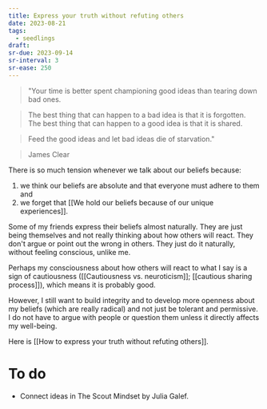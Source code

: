 ```yaml
---
title: Express your truth without refuting others
date: 2023-08-21
tags:
  - seedlings
draft:
sr-due: 2023-09-14
sr-interval: 3
sr-ease: 250
---
```

> "Your time is better spent championing good ideas than tearing down bad ones.

> The best thing that can happen to a bad idea is that it is forgotten. The best thing that can happen to a good idea is that it is shared.

> Feed the good ideas and let bad ideas die of starvation."

> James Clear

There is so much tension whenever we talk about our beliefs because:

1. we think our beliefs are absolute and that everyone must adhere to them and
2. we forget that [[We hold our beliefs because of our unique experiences]].

Some of my friends express their beliefs almost naturally. They are just being themselves and not really thinking about how others will react. They don't argue or point out the wrong in others. They just do it naturally, without feeling conscious, unlike me.

Perhaps my consciousness about how others will react to what I say is a sign of cautiousness ([[Cautiousness vs. neuroticism]]; [[cautious sharing process]]), which means it is probably good.

However, I still want to build integrity and to develop more openness about my beliefs (which are really radical) and not just be tolerant and permissive. I do not have to argue with people or question them unless it directly affects my well-being.

Here is [[How to express your truth without refuting others]].

# To do

- Connect ideas in The Scout Mindset by Julia Galef.

